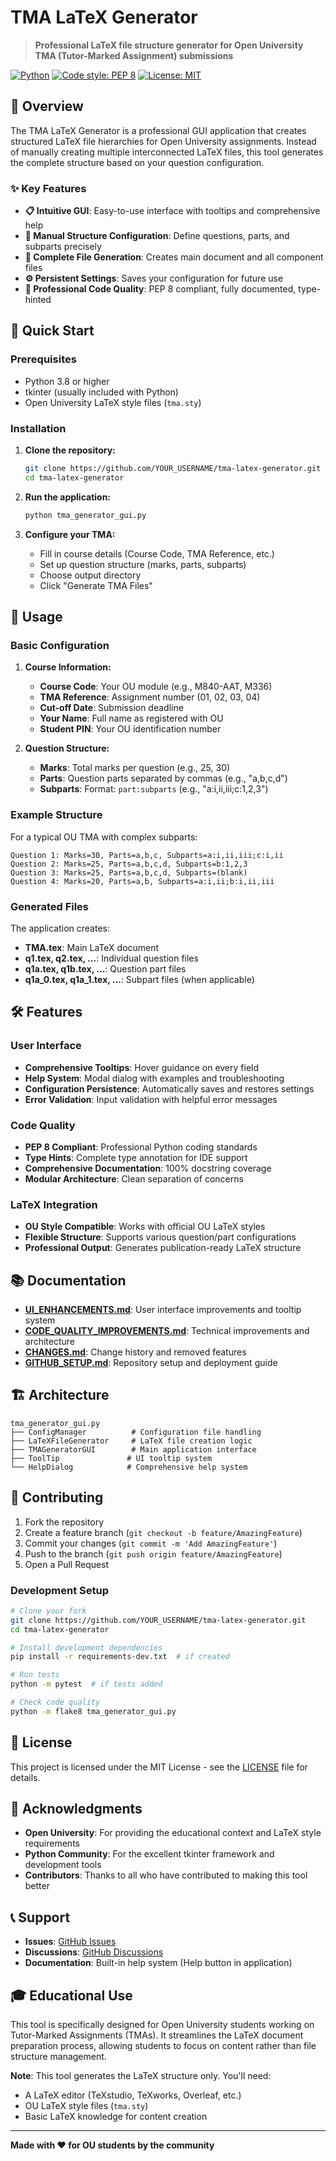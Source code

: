 # TMA LaTeX Generator

> **Professional LaTeX file structure generator for Open University TMA (Tutor-Marked Assignment) submissions**

[![Python](https://img.shields.io/badge/python-3.8%2B-blue)](https://www.python.org/)
[![Code style: PEP 8](https://img.shields.io/badge/code%20style-PEP%208-blue)](https://peps.python.org/pep-0008/)
[![License: MIT](https://img.shields.io/badge/License-MIT-yellow.svg)](https://opensource.org/licenses/MIT)

## 🎯 Overview

The TMA LaTeX Generator is a professional GUI application that creates structured LaTeX file hierarchies for Open University assignments. Instead of manually creating multiple interconnected LaTeX files, this tool generates the complete structure based on your question configuration.

### ✨ Key Features

- **📋 Intuitive GUI**: Easy-to-use interface with tooltips and comprehensive help
- **🔧 Manual Structure Configuration**: Define questions, parts, and subparts precisely
- **📁 Complete File Generation**: Creates main document and all component files
- **⚙️ Persistent Settings**: Saves your configuration for future use
- **🎨 Professional Code Quality**: PEP 8 compliant, fully documented, type-hinted

## 🚀 Quick Start

### Prerequisites

- Python 3.8 or higher
- tkinter (usually included with Python)
- Open University LaTeX style files (`tma.sty`)

### Installation

1. **Clone the repository:**
   ```bash
   git clone https://github.com/YOUR_USERNAME/tma-latex-generator.git
   cd tma-latex-generator
   ```

2. **Run the application:**
   ```bash
   python tma_generator_gui.py
   ```

3. **Configure your TMA:**
   - Fill in course details (Course Code, TMA Reference, etc.)
   - Set up question structure (marks, parts, subparts)
   - Choose output directory
   - Click "Generate TMA Files"

## 📖 Usage

### Basic Configuration

1. **Course Information:**
   - **Course Code**: Your OU module (e.g., M840-AAT, M336)
   - **TMA Reference**: Assignment number (01, 02, 03, 04)
   - **Cut-off Date**: Submission deadline
   - **Your Name**: Full name as registered with OU
   - **Student PIN**: Your OU identification number

2. **Question Structure:**
   - **Marks**: Total marks per question (e.g., 25, 30)
   - **Parts**: Question parts separated by commas (e.g., "a,b,c,d")
   - **Subparts**: Format: `part:subparts` (e.g., "a:i,ii,iii;c:1,2,3")

### Example Structure

For a typical OU TMA with complex subparts:

```
Question 1: Marks=30, Parts=a,b,c, Subparts=a:i,ii,iii;c:i,ii
Question 2: Marks=25, Parts=a,b,c,d, Subparts=b:1,2,3
Question 3: Marks=25, Parts=a,b,c,d, Subparts=(blank)
Question 4: Marks=20, Parts=a,b, Subparts=a:i,ii;b:i,ii,iii
```

### Generated Files

The application creates:
- **TMA.tex**: Main LaTeX document
- **q1.tex, q2.tex, ...**: Individual question files
- **q1a.tex, q1b.tex, ...**: Question part files
- **q1a_0.tex, q1a_1.tex, ...**: Subpart files (when applicable)

## 🛠️ Features

### User Interface
- **Comprehensive Tooltips**: Hover guidance on every field
- **Help System**: Modal dialog with examples and troubleshooting
- **Configuration Persistence**: Automatically saves and restores settings
- **Error Validation**: Input validation with helpful error messages

### Code Quality
- **PEP 8 Compliant**: Professional Python coding standards
- **Type Hints**: Complete type annotation for IDE support  
- **Comprehensive Documentation**: 100% docstring coverage
- **Modular Architecture**: Clean separation of concerns

### LaTeX Integration
- **OU Style Compatible**: Works with official OU LaTeX styles
- **Flexible Structure**: Supports various question/part configurations
- **Professional Output**: Generates publication-ready LaTeX structure

## 📚 Documentation

- **[UI_ENHANCEMENTS.md](UI_ENHANCEMENTS.md)**: User interface improvements and tooltip system
- **[CODE_QUALITY_IMPROVEMENTS.md](CODE_QUALITY_IMPROVEMENTS.md)**: Technical improvements and architecture
- **[CHANGES.md](CHANGES.md)**: Change history and removed features
- **[GITHUB_SETUP.md](GITHUB_SETUP.md)**: Repository setup and deployment guide

## 🏗️ Architecture

```
tma_generator_gui.py
├── ConfigManager          # Configuration file handling
├── LaTeXFileGenerator     # LaTeX file creation logic
├── TMAGeneratorGUI        # Main application interface
├── ToolTip               # UI tooltip system
└── HelpDialog            # Comprehensive help system
```

## 🤝 Contributing

1. Fork the repository
2. Create a feature branch (`git checkout -b feature/AmazingFeature`)
3. Commit your changes (`git commit -m 'Add AmazingFeature'`)
4. Push to the branch (`git push origin feature/AmazingFeature`)
5. Open a Pull Request

### Development Setup

```bash
# Clone your fork
git clone https://github.com/YOUR_USERNAME/tma-latex-generator.git
cd tma-latex-generator

# Install development dependencies
pip install -r requirements-dev.txt  # if created

# Run tests
python -m pytest  # if tests added

# Check code quality
python -m flake8 tma_generator_gui.py
```

## 📄 License

This project is licensed under the MIT License - see the [LICENSE](LICENSE) file for details.

## 🙏 Acknowledgments

- **Open University**: For providing the educational context and LaTeX style requirements
- **Python Community**: For the excellent tkinter framework and development tools
- **Contributors**: Thanks to all who have contributed to making this tool better

## 📞 Support

- **Issues**: [GitHub Issues](https://github.com/YOUR_USERNAME/tma-latex-generator/issues)
- **Discussions**: [GitHub Discussions](https://github.com/YOUR_USERNAME/tma-latex-generator/discussions)
- **Documentation**: Built-in help system (Help button in application)

## 🎓 Educational Use

This tool is specifically designed for Open University students working on Tutor-Marked Assignments (TMAs). It streamlines the LaTeX document preparation process, allowing students to focus on content rather than file structure management.

**Note**: This tool generates the LaTeX structure only. You'll need:
- A LaTeX editor (TeXstudio, TeXworks, Overleaf, etc.)
- OU LaTeX style files (`tma.sty`)
- Basic LaTeX knowledge for content creation

---

**Made with ❤️ for OU students by the community**